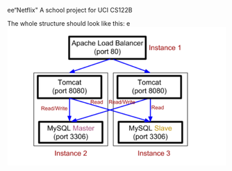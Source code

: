 ee“Netflix"
A school project for UCI CS122B

The whole structure should look like this:
e
![image](https://github.com/cxk123/-Netflix-CS122B/blob/master/images/struture.PNG)
